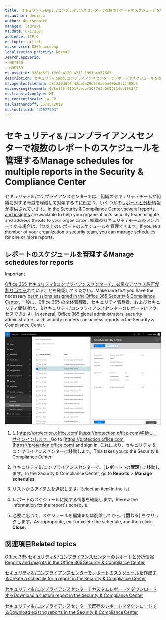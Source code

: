 ```yaml
---
title: セキュリティ&amp; /コンプライアンスセンターで複数のレポートのスケジュールを管理する
ms.author: deniseb
author: denisebmsft
manager: laurawi
ms.date: 6/1/2018
audience: ITPro
ms.topic: article
ms.service: O365-seccomp
localization_priority: Normal
search.appverid:
- MET150
- MOE150
ms.assetid: 3384c6f1-ffc0-4120-a211-1991aca51663
description: セキュリティ&amp;コンプライアンスセンターでレポートのスケジュールを表示、編集、および管理する方法について説明します。
ms.openlocfilehash: a8f230ddf9442ba0a29d5fdaeba40bc8524405b5
ms.sourcegitcommit: 0d5a863f48914eeaaf29f7d2a2022618de186247
ms.translationtype: MT
ms.contentlocale: ja-JP
ms.lasthandoff: 05/15/2019
ms.locfileid: "34077593"
---
```

# <a name="manage-schedules-for-multiple-reports-in-the-security-amp-compliance-center"></a><span data-ttu-id="8f464-103">セキュリティ&amp; /コンプライアンスセンターで複数のレポートのスケジュールを管理する</span><span class="sxs-lookup"><span data-stu-id="8f464-103">Manage schedules for multiple reports in the Security &amp; Compliance Center</span></span>

<span data-ttu-id="8f464-104">セキュリティ&amp; /コンプライアンスセンターでは、組織のセキュリティチームが組織に対する脅威を軽減して対処するのに役立つ、いくつかの[レポートと分析](reports-and-insights-in-security-and-compliance.md)情報が提供されています。</span><span class="sxs-lookup"><span data-stu-id="8f464-104">In the Security &amp; Compliance Center, several [reports and insights](reports-and-insights-in-security-and-compliance.md) are available to help your organization's security team mitigate and address threats to your organization.</span></span> <span data-ttu-id="8f464-105">組織のセキュリティチームのメンバーである場合は、1つ以上のレポートのスケジュールを管理できます。</span><span class="sxs-lookup"><span data-stu-id="8f464-105">If you're a member of your organization's security team, you can manage schedules for one or more reports.</span></span> 
  
## <a name="manage-schedules-for-reports"></a><span data-ttu-id="8f464-106">レポートのスケジュールを管理する</span><span class="sxs-lookup"><span data-stu-id="8f464-106">Manage schedules for reports</span></span>

> [!IMPORTANT]
> <span data-ttu-id="8f464-107">[Office 365 セキュリティ&amp;コンプライアンスセンターで、必要なアクセス許可が割り当てら](permissions-in-the-security-and-compliance-center.md)れていることを確認してください。</span><span class="sxs-lookup"><span data-stu-id="8f464-107">Make sure that you have the necessary [permissions assigned in the Office 365 Security &amp; Compliance Center](permissions-in-the-security-and-compliance-center.md).</span></span> <span data-ttu-id="8f464-108">一般に、Office 365 の全体管理者、セキュリティ管理者、およびセキュリティ閲覧者は、 &amp;セキュリティ/コンプライアンスセンターのレポートにアクセスできます。</span><span class="sxs-lookup"><span data-stu-id="8f464-108">In general, Office 365 global administrators, security administrators, and security readers can access reports in the Security &amp; Compliance Center.</span></span> 
  
![セキュリティ&amp; /コンプライアンスセンターで、[レポート\>の管理] を選択します。](media/efa5e2f9-bf73-4f85-acea-f1ca7e2bca5e.png)

1. <span data-ttu-id="8f464-110">に[https://protection.office.com](https://protection.office.com)移動し、サインインします。</span><span class="sxs-lookup"><span data-stu-id="8f464-110">Go to [https://protection.office.com](https://protection.office.com) and sign in.</span></span> <span data-ttu-id="8f464-111">これにより、セキュリティ & コンプライアンスセンターに移動します。</span><span class="sxs-lookup"><span data-stu-id="8f464-111">This takes you to the Security & Compliance Center.</span></span>

2. <span data-ttu-id="8f464-112">セキュリティ&amp; /コンプライアンスセンターで、[**レポート** \>の**管理**] に移動します。</span><span class="sxs-lookup"><span data-stu-id="8f464-112">In the Security &amp; Compliance Center, go to **Reports** \> **Manage schedules**.</span></span>
    
3. <span data-ttu-id="8f464-113">リストからアイテムを選択します。</span><span class="sxs-lookup"><span data-stu-id="8f464-113">Select an item in the list.</span></span>
    
4. <span data-ttu-id="8f464-114">レポートのスケジュールに関する情報を確認します。</span><span class="sxs-lookup"><span data-stu-id="8f464-114">Review the information for the report's schedule.</span></span>
    
5. <span data-ttu-id="8f464-115">必要に応じて、スケジュールを編集または削除してから、[**閉じる**] をクリックします。</span><span class="sxs-lookup"><span data-stu-id="8f464-115">As appropriate, edit or delete the schedule, and then click **Close**.</span></span>
    
## <a name="related-topics"></a><span data-ttu-id="8f464-116">関連項目</span><span class="sxs-lookup"><span data-stu-id="8f464-116">Related topics</span></span>

[<span data-ttu-id="8f464-117">Office 365 セキュリティ&amp; /コンプライアンスセンターのレポートと分析情報</span><span class="sxs-lookup"><span data-stu-id="8f464-117">Reports and insights in the Office 365 Security &amp; Compliance Center</span></span>](reports-and-insights-in-security-and-compliance.md)
  
[<span data-ttu-id="8f464-118">セキュリティ&amp; /コンプライアンスセンターでレポートのスケジュールを作成する</span><span class="sxs-lookup"><span data-stu-id="8f464-118">Create a schedule for a report in the Security &amp; Compliance Center</span></span>](create-a-schedule-for-a-report.md)
  
[<span data-ttu-id="8f464-119">セキュリティ&amp; /コンプライアンスセンターでカスタムレポートをダウンロードする</span><span class="sxs-lookup"><span data-stu-id="8f464-119">Download a custom report in the Security &amp; Compliance Center</span></span>](set-up-and-download-a-custom-report.md)
  
[<span data-ttu-id="8f464-120">セキュリティ&amp; /コンプライアンスセンターで既存のレポートをダウンロードする</span><span class="sxs-lookup"><span data-stu-id="8f464-120">Download existing reports in the Security &amp; Compliance Center</span></span>](download-existing-reports.md)
  

